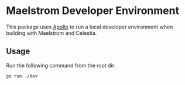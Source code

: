 # Maelstrom Developer Environment

This package uses [Apollo](http://github.com/cmwaters/apollo) to run a local developer environment when building with Maelstrom and Celestia.

## Usage

Run the following command from the root dir:

```bash
go run ./dev
```

